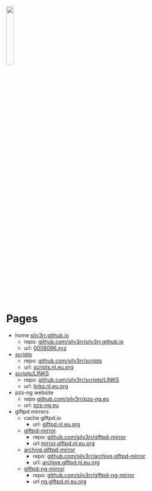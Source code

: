 <img src="https://avatars.githubusercontent.com/u/20193226?v=4" height="20%" width="20%" >

# Pages

- home [silv3rr.github.io](https://silv3rr.github.io)
  - repo: [github.com/silv3rr/silv3rr.github.io](https://github.com/silv3rr/silv3rr.github.io)
  - url: [0008086.xyz](https://0008086.xyz)
- [scripts](https://silv3rr.github.io/scripts) 
    - repo: [github.com/silv3rr/scripts](https://github.com/silv3rr/scripts)
    - url: [scripts.nl.eu.org](https://scripts.nl.eu.org)
- [scripts/LINKS](https://silv3rr.github.io/scripts/LINKS/)
    - repo: [github.com/silv3rr/scripts/LINKS](https://github.com/silv3rr/scripts/tree/master/LINKS)
    - url:  [links.nl.eu.org](https://links.nl.eu.org)
- pzs-ng website
    - repo [github.com/silv3rr/pzs-ng.eu](https://github.com/silv3rr/pzs-ng.eu)
    - url: [pzs-ng.eu](https://pzs-ng.eu)
- glftpd mirrors
  - cache glftpd.io
    - url: [glftpd.nl.eu.org](https://glftpd.nl.eu.org)
  - [glftpd-mirror](https://silv3rr.github.io/glftpd-mirror) 
    - repo: [github.com/silv3rr/glftpd-mirror](https://github.com/silv3rr/glftpd-mirror)
    - url [mirror.glftpd.nl.eu.org](https://mirror.glftpd.nl.eu.org)
  - [archive.glftpd-mirror](https://silv3rr.github.io/archive.glftpd-mirror)
    - repo: [github.com/silv3rr/archive.glftpd-mirror](https://github.com/silv3rr/archive.glftpd-mirror)
    - url: [archive.glftpd.nl.eu.org](https://archive.glftpd.nl.eu.org)
  - [glftpd-ng-mirror](https://silv3rr.github.io/glftpd-ng-mirror)
      - repo: [github.com/silv3rr/glftpd-ng-mirror](https://github.com/silv3rr/glftpd-ng-mirror)
      - url  [ng.glftpd.nl.eu.org](https://ng.glftpd.nl.eu.org)
